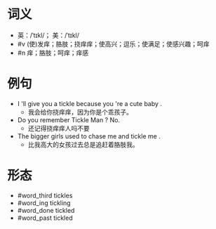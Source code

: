 # 词义
- 英：/ˈtɪkl/； 美：/ˈtɪkl/
- #v (使)发痒；胳肢；挠痒痒；使高兴；逗乐；使满足；使感兴趣；呵痒
- #n 痒；胳肢；呵痒；痒感
# 例句
- I 'll give you a tickle because you 're a cute baby .
	- 我会给你挠痒痒，因为你是个乖孩子。
- Do you remember Tickle Man ? No.
	- 还记得挠痒痒人吗不要
- The bigger girls used to chase me and tickle me .
	- 比我高大的女孩过去总是追赶着胳肢我。
# 形态
- #word_third tickles
- #word_ing tickling
- #word_done tickled
- #word_past tickled
